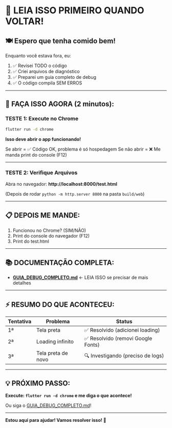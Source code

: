# 👋 LEIA ISSO PRIMEIRO QUANDO VOLTAR!

## 🍽️ Espero que tenha comido bem!

Enquanto você estava fora, eu:

1. ✅ Revisei TODO o código
2. ✅ Criei arquivos de diagnóstico
3. ✅ Preparei um guia completo de debug
4. ✅ O código compila SEM ERROS

---

## 🎯 FAÇA ISSO AGORA (2 minutos):

### **TESTE 1: Execute no Chrome**

```bash
flutter run -d chrome
```

**Isso deve abrir o app funcionando!**

Se abrir = ✅ Código OK, problema é só hospedagem
Se não abrir = ❌ Me manda print do console (F12)

---

### **TESTE 2: Verifique Arquivos**

Abra no navegador: **http://localhost:8000/test.html**

(Depois de rodar `python -m http.server 8000` na pasta `build/web`)

---

## 📋 DEPOIS ME MANDE:

1. Funcionou no Chrome? (SIM/NÃO)
2. Print do console do navegador (F12)
3. Print do test.html

---

## 📚 DOCUMENTAÇÃO COMPLETA:

- **[GUIA_DEBUG_COMPLETO.md](GUIA_DEBUG_COMPLETO.md)** ← LEIA ISSO se precisar de mais detalhes

---

## ⚡ RESUMO DO QUE ACONTECEU:

| Tentativa | Problema | Status |
|-----------|----------|--------|
| 1ª | Tela preta | ✅ Resolvido (adicionei loading) |
| 2ª | Loading infinito | ✅ Resolvido (removi Google Fonts) |
| 3ª | Tela preta de novo | 🔍 Investigando (preciso de logs) |

---

## 💡 PRÓXIMO PASSO:

**Execute: `flutter run -d chrome` e me diga o que acontece!**

Ou siga o [GUIA_DEBUG_COMPLETO.md](GUIA_DEBUG_COMPLETO.md)!

---

**Estou aqui para ajudar! Vamos resolver isso! 🚀**
